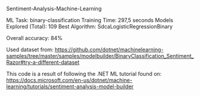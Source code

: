 Sentiment-Analysis-Machine-Learning

ML Task: binary-classification
Training Time: 297,5 seconds
Models Explored (Total): 109 
Best Algorithm: SdcaLogisticRegressionBinary

Overall accuracy: 84%


Used dataset from: 
https://github.com/dotnet/machinelearning-samples/tree/master/samples/modelbuilder/BinaryClassification_Sentiment_Razor#try-a-different-dataset

This code is a result of following the .NET ML tutorial found on: 
https://docs.microsoft.com/en-us/dotnet/machine-learning/tutorials/sentiment-analysis-model-builder